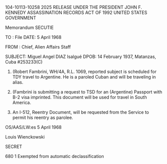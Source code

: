104-10113-10258 2025 RELEASE UNDER THE PRESIDENT JOHN F. KENNEDY ASSASSINATION RECORDS ACT OF 1992
UNITED STATES GOVERNMENT

Memorandum SECUTIE

TO : File DATE: 5 April 1968

FROM : Chief, Alien Affairs Staff

SUBJECT: Miguel Angel DIAZ Isalgué
DPOB: 14 February 1937, Matanzas, Cuba
#253233(C)

1. (Robert Fambrini, WH/4A, R.L. 1069, reported
subject is scheduled for TDY travel to Argentine. He
is a paroled Cuban and will be traveling in alias.

2. (Fambrini is submitting a request to TSD for an
(Argentine) Passport with B-2 visa imprinted. This
document will be used for travel in South America.

3. An I-512, Reentry Document, will be requested
from the Service to permit his reentry as parolee.

OS/AAS/LW:es 5 April 1968

Louis Wienckowski

SECRET

680 1
Exempted from automatic
declassification
